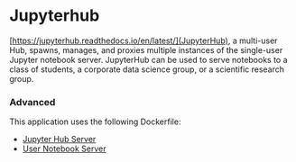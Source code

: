 # Jupyterhub

[https://jupyterhub.readthedocs.io/en/latest/](JupyterHub), a multi-user Hub, spawns, manages, and proxies multiple instances
of the single-user Jupyter notebook server. JupyterHub can be used to serve
notebooks to a class of students, a corporate data science group, or a
scientific research group.


### Advanced
This application uses the following Dockerfile:
  - [Jupyter Hub Server](https://github.com/UNINETT/helm-charts-dockerfiles/tree/0ff1eb6/jupyterhub/server/Dockerfile)
  - [User Notebook Server](https://github.com/UNINETT/helm-charts-dockerfiles/tree/0ff1eb6/jupyterhub/singleuser/Dockerfile)
